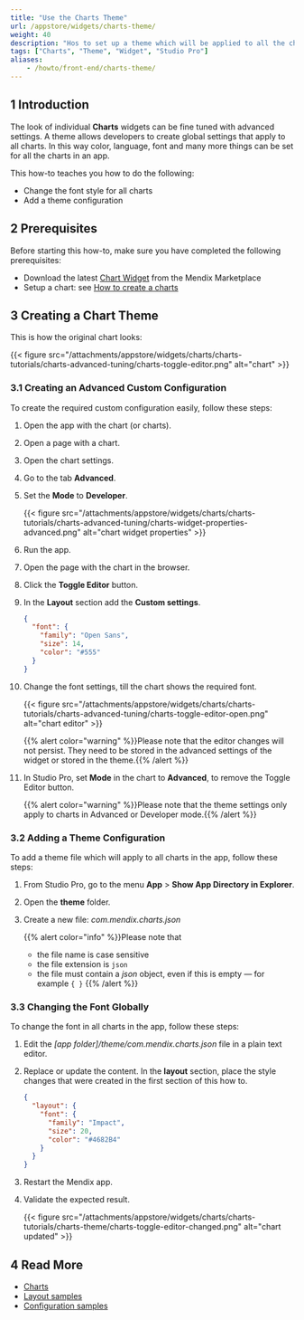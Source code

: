 ```yaml
---
title: "Use the Charts Theme"
url: /appstore/widgets/charts-theme/
weight: 40
description: "Hos to set up a theme which will be applied to all the charts created with charts widgets in an app"
tags: ["Charts", "Theme", "Widget", "Studio Pro"]
aliases:
    - /howto/front-end/charts-theme/
---
```


## 1 Introduction

The look of individual **Charts** widgets can be fine tuned with advanced settings. A theme allows developers to create global settings that apply to all charts. In this way color, language, font and many more things can be set for all the charts in an app.

This how-to teaches you how to do the following:

* Change the font style for all charts
* Add a theme configuration

## 2 Prerequisites

Before starting this how-to, make sure you have completed the following prerequisites:

* Download the latest [Chart Widget](/appstore/widgets/charts/) from the Mendix Marketplace
* Setup a chart: see [How to create a charts](/howto/front-end/charts-basic-create/)

## 3 Creating a Chart Theme

This is how the original chart looks:

{{< figure src="/attachments/appstore/widgets/charts/charts-tutorials/charts-advanced-tuning/charts-toggle-editor.png" alt="chart" >}}

### 3.1 Creating an Advanced Custom Configuration

To create the required custom configuration easily, follow these steps:

1. Open the app with the chart (or charts).
1. Open a page with a chart.
1. Open the chart settings.
1. Go to the tab **Advanced**.
1. Set the **Mode** to **Developer**.

    {{< figure src="/attachments/appstore/widgets/charts/charts-tutorials/charts-advanced-tuning/charts-widget-properties-advanced.png" alt="chart widget properties" >}}

1. Run the app.
1. Open the page with the chart in the browser.
1. Click the **Toggle Editor** button.
1. In the **Layout** section add the **Custom settings**.

    ```json
    {
      "font": {
        "family": "Open Sans",
        "size": 14,
        "color": "#555"
      }
    }
    ```

1. Change the font settings, till the chart shows the required font.

    {{< figure src="/attachments/appstore/widgets/charts/charts-tutorials/charts-advanced-tuning/charts-toggle-editor-open.png" alt="chart editor" >}}

    {{% alert color="warning" %}}Please note that the editor changes will not persist. They need to be stored in the advanced settings of the widget or stored in the theme.{{% /alert %}}

1. In Studio Pro, set **Mode** in the chart to **Advanced**, to remove the Toggle Editor button.

    {{% alert color="warning" %}}Please note that the theme settings only apply to charts in Advanced or Developer mode.{{% /alert %}}

### 3.2 Adding a Theme Configuration

To add a theme file which will apply to all charts in the app, follow these steps:

1. From Studio Pro, go to the menu **App** > **Show App Directory in Explorer**.
1. Open the **theme** folder.
1. Create a new file: *com.mendix.charts.json*

    {{% alert color="info" %}}Please note that<br/>
    * the file name is case sensitive<br/>
    * the file extension is `json`<br/>
    * the file must contain a *json* object, even if this is empty — for example `{ }`
    {{% /alert %}}

### 3.3 Changing the Font Globally

To change the font in all charts in the app, follow these steps:

1. Edit the *[app folder]/theme/com.mendix.charts.json* file in a plain text editor.
1. Replace or update the content. In the **layout** section, place the style changes that were created in the first section of this how to.

    ```json
    {
      "layout": {
        "font": {
          "family": "Impact",
          "size": 20,
          "color": "#4682B4"
        }
      }
    }
    ```

1. Restart the Mendix app.
1. Validate the expected result.

    {{< figure src="/attachments/appstore/widgets/charts/charts-tutorials/charts-theme/charts-toggle-editor-changed.png" alt="chart updated" >}}

## 4 Read More

* [Charts](/refguide/chart-widgets/)
* [Layout samples](/refguide/charts-advanced-cheat-sheet/#layout-all)
* [Configuration samples](/refguide/charts-advanced-cheat-sheet/#config-options)
